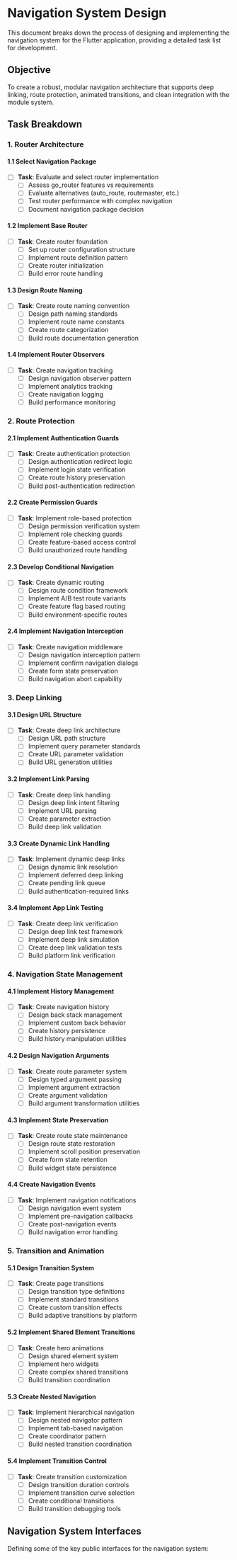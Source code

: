 # Navigation System Design

This document breaks down the process of designing and implementing the navigation system for the Flutter application, providing a detailed task list for development.

## Objective
To create a robust, modular navigation architecture that supports deep linking, route protection, animated transitions, and clean integration with the module system.

## Task Breakdown

### 1. Router Architecture

#### 1.1 Select Navigation Package
- [ ] **Task**: Evaluate and select router implementation
  - [ ] Assess go_router features vs requirements
  - [ ] Evaluate alternatives (auto_route, routemaster, etc.)
  - [ ] Test router performance with complex navigation
  - [ ] Document navigation package decision

#### 1.2 Implement Base Router
- [ ] **Task**: Create router foundation
  - [ ] Set up router configuration structure
  - [ ] Implement route definition pattern
  - [ ] Create router initialization
  - [ ] Build error route handling

#### 1.3 Design Route Naming
- [ ] **Task**: Create route naming convention
  - [ ] Design path naming standards
  - [ ] Implement route name constants
  - [ ] Create route categorization
  - [ ] Build route documentation generation

#### 1.4 Implement Router Observers
- [ ] **Task**: Create navigation tracking
  - [ ] Design navigation observer pattern
  - [ ] Implement analytics tracking
  - [ ] Create navigation logging
  - [ ] Build performance monitoring

### 2. Route Protection

#### 2.1 Implement Authentication Guards
- [ ] **Task**: Create authentication protection
  - [ ] Design authentication redirect logic
  - [ ] Implement login state verification
  - [ ] Create route history preservation
  - [ ] Build post-authentication redirection

#### 2.2 Create Permission Guards
- [ ] **Task**: Implement role-based protection
  - [ ] Design permission verification system
  - [ ] Implement role checking guards
  - [ ] Create feature-based access control
  - [ ] Build unauthorized route handling

#### 2.3 Develop Conditional Navigation
- [ ] **Task**: Create dynamic routing
  - [ ] Design route condition framework
  - [ ] Implement A/B test route variants
  - [ ] Create feature flag based routing
  - [ ] Build environment-specific routes

#### 2.4 Implement Navigation Interception
- [ ] **Task**: Create navigation middleware
  - [ ] Design navigation interception pattern
  - [ ] Implement confirm navigation dialogs
  - [ ] Create form state preservation
  - [ ] Build navigation abort capability

### 3. Deep Linking

#### 3.1 Design URL Structure
- [ ] **Task**: Create deep link architecture
  - [ ] Design URL path structure
  - [ ] Implement query parameter standards
  - [ ] Create URL parameter validation
  - [ ] Build URL generation utilities

#### 3.2 Implement Link Parsing
- [ ] **Task**: Create deep link handling
  - [ ] Design deep link intent filtering
  - [ ] Implement URL parsing
  - [ ] Create parameter extraction
  - [ ] Build deep link validation

#### 3.3 Create Dynamic Link Handling
- [ ] **Task**: Implement dynamic deep links
  - [ ] Design dynamic link resolution
  - [ ] Implement deferred deep linking
  - [ ] Create pending link queue
  - [ ] Build authentication-required links

#### 3.4 Implement App Link Testing
- [ ] **Task**: Create deep link verification
  - [ ] Design deep link test framework
  - [ ] Implement deep link simulation
  - [ ] Create deep link validation tests
  - [ ] Build platform link verification

### 4. Navigation State Management

#### 4.1 Implement History Management
- [ ] **Task**: Create navigation history
  - [ ] Design back stack management
  - [ ] Implement custom back behavior
  - [ ] Create history persistence
  - [ ] Build history manipulation utilities

#### 4.2 Design Navigation Arguments
- [ ] **Task**: Create route parameter system
  - [ ] Design typed argument passing
  - [ ] Implement argument extraction
  - [ ] Create argument validation
  - [ ] Build argument transformation utilities

#### 4.3 Implement State Preservation
- [ ] **Task**: Create route state maintenance
  - [ ] Design route state restoration
  - [ ] Implement scroll position preservation
  - [ ] Create form state retention
  - [ ] Build widget state persistence

#### 4.4 Create Navigation Events
- [ ] **Task**: Implement navigation notifications
  - [ ] Design navigation event system
  - [ ] Implement pre-navigation callbacks
  - [ ] Create post-navigation events
  - [ ] Build navigation error handling

### 5. Transition and Animation

#### 5.1 Design Transition System
- [ ] **Task**: Create page transitions
  - [ ] Design transition type definitions
  - [ ] Implement standard transitions
  - [ ] Create custom transition effects
  - [ ] Build adaptive transitions by platform

#### 5.2 Implement Shared Element Transitions
- [ ] **Task**: Create hero animations
  - [ ] Design shared element system
  - [ ] Implement hero widgets
  - [ ] Create complex shared transitions
  - [ ] Build transition coordination

#### 5.3 Create Nested Navigation
- [ ] **Task**: Implement hierarchical navigation
  - [ ] Design nested navigator pattern
  - [ ] Implement tab-based navigation
  - [ ] Create coordinator pattern
  - [ ] Build nested transition coordination

#### 5.4 Implement Transition Control
- [ ] **Task**: Create transition customization
  - [ ] Design transition duration controls
  - [ ] Implement transition curve selection
  - [ ] Create conditional transitions
  - [ ] Build transition debugging tools

## Navigation System Interfaces

Defining some of the key public interfaces for the navigation system:
